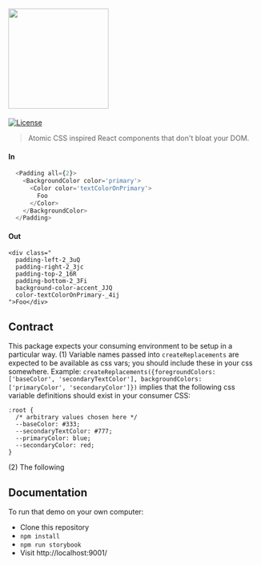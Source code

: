 # <img src="https://cloud.githubusercontent.com/assets/3755413/23356778/685a16fc-fcdb-11e6-9991-26b7c5125d2f.png" width="200">

[![License][license-image]][license-url]

> Atomic CSS inspired React components that don't bloat your DOM.


#### In
```js
  <Padding all={2}>
    <BackgroundColor color='primary'>
      <Color color='textColorOnPrimary'>
        Foo
      </Color>
    </BackgroundColor>
  </Padding>
```

#### Out
```
<div class="
  padding-left-2_3uQ
  padding-right-2_3jc
  padding-top-2_16R
  padding-bottom-2_3Fi
  background-color-accent_JJQ
  color-textColorOnPrimary-_4ij
">Foo</div>
```

## Contract
This package expects your consuming environment to be setup in a particular way.
(1) Variable names passed into `createReplacements` are expected to be available as css vars;
you should include these in your css somewhere. Example:
`createReplacements({foregroundColors: ['baseColor', 'secondaryTextColor'], backgroundColors: ['primaryColor', 'secondaryColor']})`
implies that the following css variable definitions should exist in your consumer CSS:
```
:root {
  /* arbitrary values chosen here */
  --baseColor: #333;
  --secondaryTextColor: #777;
  --primaryColor: blue;
  --secondaryColor: red;
}
```

(2) The following

## Documentation

To run that demo on your own computer:
* Clone this repository
* `npm install`
* `npm run storybook`
* Visit http://localhost:9001/

[package-url]: https://npmjs.org/package/react-atomic
[license-image]: http://img.shields.io/npm/l/react-dates.svg
[license-url]: LICENSE
